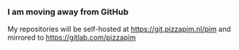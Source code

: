 ### I am moving away from GitHub

My repositories will be self-hosted at https://git.pizzapim.nl/pim and mirrored to https://gitlab.com/pizzapim

